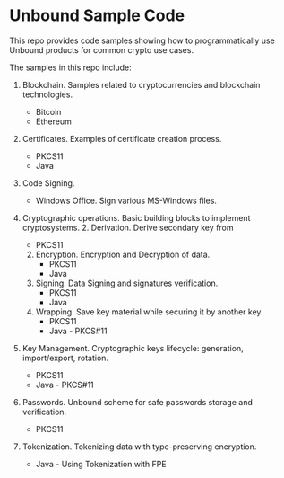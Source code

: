 # Unbound Sample Code
This repo provides code samples showing how to programmatically use Unbound products for common crypto use cases.

The samples in this repo include:
1. Blockchain. Samples related to cryptocurrencies and blockchain technologies.
    - Bitcoin
    - Ethereum
1. Certificates. Examples of certificate creation process. 
    - PKCS11
    - Java
1. Code Signing. 
    - Windows Office. Sign various MS-Windows files.
1. Cryptographic operations. Basic building blocks to implement cryptosystems.
	2. Derivation. Derive secondary key from 
	- PKCS11
	2. Encryption.  Encryption and Decryption of data.
		- PKCS11
		- Java
	2. Signing. Data Signing and signatures verification.
		- PKCS11
		- Java
	2. Wrapping. Save key material while securing it by another key.
		- PKCS11
		- Java - PKCS#11

1. Key Management. Cryptographic keys lifecycle: generation, import/export, rotation.
    - PKCS11
    - Java - PKCS#11
1. Passwords. Unbound scheme for safe passwords storage and verification.
    - PKCS11
1. Tokenization. Tokenizing data with type-preserving encryption.
    - Java - Using Tokenization with FPE 
